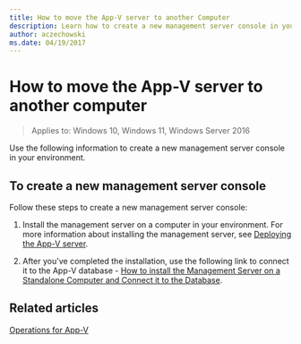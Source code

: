 ```yaml
---
title: How to move the App-V server to another Computer
description: Learn how to create a new management server console in your environment and learn how to connect it to the App-V database.
author: aczechowski
ms.date: 04/19/2017
---
```


# How to move the App-V server to another computer

>Applies to: Windows 10, Windows 11, Windows Server 2016

Use the following information to create a new management server console in your environment.

## To create a new management server console

Follow these steps to create a new management server console:

1.  Install the management server on a computer in your environment. For more information about installing the management server, see [Deploying the App-V server](appv-deploying-the-appv-server.md).

2.  After you've completed the installation, use the following link to connect it to the App-V database - [How to install the Management Server on a Standalone Computer and Connect it to the Database](appv-install-the-management-server-on-a-standalone-computer.md).

## Related articles

[Operations for App-V](appv-operations.md)
